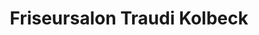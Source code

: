 ---
title: "Friseursalon Traudi Kolbeck"
url: /ruderting/friseursalon-traudi-kolbeck/
shop: Friseur
---